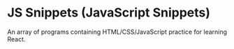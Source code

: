 # JS Snippets (JavaScript Snippets)
An array of programs containing HTML/CSS/JavaScript practice for learning React.

